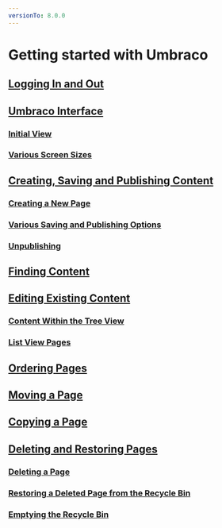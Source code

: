 ```yaml
---
versionTo: 8.0.0
---
```


# Getting started with Umbraco

## [Logging In and Out](Logging-In-and-Out.md)

## [Umbraco Interface](Umbraco-Interface.md)

### [Initial View](Umbraco-Interface#initial-view)

### [Various Screen Sizes](Umbraco-Interface#various-screen-sizes)

## [Creating, Saving and Publishing Content](Creating-Saving-and-Publishing-Content.md)

### [Creating a New Page](Creating-Saving-and-Publishing-Content#creating-a-new-page)

### [Various Saving and Publishing Options](Creating-Saving-and-Publishing-Content#various-saving-and-publishing-options)

### [Unpublishing](Creating-Saving-and-Publishing-Content#unpublishing)

## [Finding Content](Finding-Content.md)

## [Editing Existing Content](Editing-Existing-Content.md)

### [Content Within the Tree View](Editing-Existing-Content#content-within-the-tree-view)

### [List View Pages](Editing-Existing-Content#list-view-pages)

## [Ordering Pages](Ordering-Pages.md)

## [Moving a Page](Moving-a-Page.md)

## [Copying a Page](Copying-a-Page.md)

## [Deleting and Restoring Pages](Deleting-and-Restoring-Pages.md)

### [Deleting a Page](Deleting-and-Restoring-Pages#deleting-a-page)

### [Restoring a Deleted Page from the Recycle Bin](Deleting-and-Restoring-Pages#restoring-a-deleted-page-from-the-recycle-bin)

### [Emptying the Recycle Bin](Deleting-and-Restoring-Pages#emptying-the-recycle-bin)